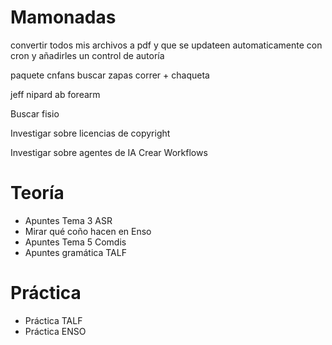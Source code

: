 # Mamonadas
convertir todos mis archivos a pdf y que se updateen automaticamente con cron y añadirles un control de autoría

paquete cnfans
buscar zapas correr + chaqueta

jeff nipard ab forearm

Buscar fisio

Investigar sobre licencias de copyright

Investigar sobre agentes de IA
Crear Workflows

# Teoría
- Apuntes Tema 3 ASR
- Mirar qué coño hacen en Enso
- Apuntes Tema 5 Comdis
- Apuntes gramática TALF
# Práctica
- Práctica TALF
- Práctica ENSO